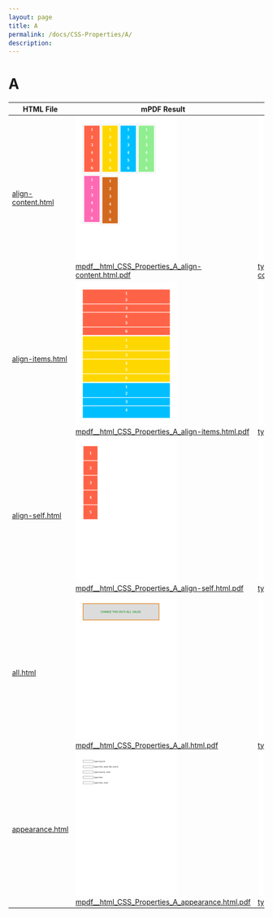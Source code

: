```yaml
---
layout: page
title: A
permalink: /docs/CSS-Properties/A/
description: 
---
```


# A
HTML File | mPDF Result | typeset.sh Result | PDFreactor Result
------------- | ------------- | ------------- | -------------
[align-content.html](/html/CSS%20Properties/A/align-content.html) | ![](mpdf__html_CSS_Properties_A_align-content.html.png) [mpdf__html_CSS_Properties_A_align-content.html.pdf](mpdf__html_CSS_Properties_A_align-content.html.pdf) | ![](typeset__html_CSS_Properties_A_align-content.html.png) [typeset__html_CSS_Properties_A_align-content.html.pdf](typeset__html_CSS_Properties_A_align-content.html.pdf) | ![](pdfreactor__html_CSS_Properties_A_align-content.html.png) [pdfreactor__html_CSS_Properties_A_align-content.html.pdf](pdfreactor__html_CSS_Properties_A_align-content.html.pdf)
[align-items.html](/html/CSS%20Properties/A/align-items.html) | ![](mpdf__html_CSS_Properties_A_align-items.html.png) [mpdf__html_CSS_Properties_A_align-items.html.pdf](mpdf__html_CSS_Properties_A_align-items.html.pdf) | ![](typeset__html_CSS_Properties_A_align-items.html.png) [typeset__html_CSS_Properties_A_align-items.html.pdf](typeset__html_CSS_Properties_A_align-items.html.pdf) | ![](pdfreactor__html_CSS_Properties_A_align-items.html.png) [pdfreactor__html_CSS_Properties_A_align-items.html.pdf](pdfreactor__html_CSS_Properties_A_align-items.html.pdf)
[align-self.html](/html/CSS%20Properties/A/align-self.html) | ![](mpdf__html_CSS_Properties_A_align-self.html.png) [mpdf__html_CSS_Properties_A_align-self.html.pdf](mpdf__html_CSS_Properties_A_align-self.html.pdf) | ![](typeset__html_CSS_Properties_A_align-self.html.png) [typeset__html_CSS_Properties_A_align-self.html.pdf](typeset__html_CSS_Properties_A_align-self.html.pdf) | ![](pdfreactor__html_CSS_Properties_A_align-self.html.png) [pdfreactor__html_CSS_Properties_A_align-self.html.pdf](pdfreactor__html_CSS_Properties_A_align-self.html.pdf)
[all.html](/html/CSS%20Properties/A/all.html) | ![](mpdf__html_CSS_Properties_A_all.html.png) [mpdf__html_CSS_Properties_A_all.html.pdf](mpdf__html_CSS_Properties_A_all.html.pdf) | ![](typeset__html_CSS_Properties_A_all.html.png) [typeset__html_CSS_Properties_A_all.html.pdf](typeset__html_CSS_Properties_A_all.html.pdf) | ![](pdfreactor__html_CSS_Properties_A_all.html.png) [pdfreactor__html_CSS_Properties_A_all.html.pdf](pdfreactor__html_CSS_Properties_A_all.html.pdf)
[appearance.html](/html/CSS%20Properties/A/appearance.html) | ![](mpdf__html_CSS_Properties_A_appearance.html.png) [mpdf__html_CSS_Properties_A_appearance.html.pdf](mpdf__html_CSS_Properties_A_appearance.html.pdf) | ![](typeset__html_CSS_Properties_A_appearance.html.png) [typeset__html_CSS_Properties_A_appearance.html.pdf](typeset__html_CSS_Properties_A_appearance.html.pdf) | ![](pdfreactor__html_CSS_Properties_A_appearance.html.png) [pdfreactor__html_CSS_Properties_A_appearance.html.pdf](pdfreactor__html_CSS_Properties_A_appearance.html.pdf)
